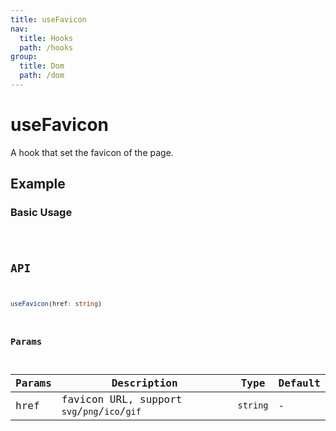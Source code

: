 ```yaml
---
title: useFavicon
nav:
  title: Hooks
  path: /hooks
group:
  title: Dom
  path: /dom
---
```


# useFavicon

A hook that set the favicon of the page.

## Example

### Basic Usage

<code src="./demo/demo1.tsx" />

## API

```typescript
useFavicon(href: string)
```

### Params

| Params | Description                                  | Type     | Default |
|--------|----------------------------------------------|----------|---------|
| href   | favicon URL, support `svg`/`png`/`ico`/`gif` | `string` | -       |

